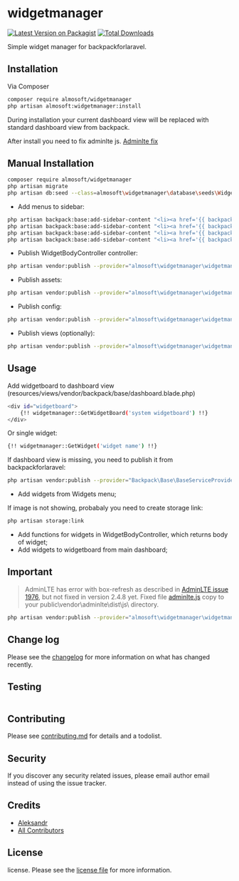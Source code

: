 # widgetmanager

[![Latest Version on Packagist][ico-version]][link-packagist]
[![Total Downloads][ico-downloads]][link-downloads]

Simple widget manager for backpackforlaravel. 

## Installation

Via Composer

``` bash
composer require almosoft/widgetmanager
php artisan almosoft:widgetmanager:install
```
During installation your current dashboard view will be replaced with standard dashboard view from backpack. 

After install you need to fix adminlte js. [Adminlte fix](#important)

## Manual Installation
``` bash
composer require almosoft/widgetmanager
php artisan migrate
php artisan db:seed --class=almosoft\widgetmanager\database\seeds\WidgetLayoutsSeeder
```
* Add menus to sidebar:
``` bash
php artisan backpack:base:add-sidebar-content "<li><a href='{{ backpack_url('widget') }}'><i class='fa fa-square-o'></i> <span>Widgets</span></a></li>"
php artisan backpack:base:add-sidebar-content "<li><a href='{{ backpack_url('widgetlayout') }}'><i class='fa fa-square-o'></i> <span>Widgetboard Layouts</span></a></li>"
php artisan backpack:base:add-sidebar-content "<li><a href='{{ backpack_url('widgetboard') }}'><i class='fa fa-square-o'></i> <span>Widgetboards</span></a></li>"
php artisan backpack:base:add-sidebar-content "<li><a href='{{ backpack_url('widgetboardwidget') }}'><i class='fa fa-square-o'></i> <span>Widgetboard-widgets</span></a></li>"
```

* Publish WidgetBodyController controller:
``` bash
php artisan vendor:publish --provider="almosoft\widgetmanager\widgetmanagerServiceProvider" --tag="widgetmanager.widgetbodycontroller"
```

* Publish assets:
``` bash
php artisan vendor:publish --provider="almosoft\widgetmanager\widgetmanagerServiceProvider" --tag="widgetmanager.assets"
```

* Publish config:
``` bash
php artisan vendor:publish --provider="almosoft\widgetmanager\widgetmanagerServiceProvider" --tag="widgetmanager.config"
```

* Publish views (optionally):
``` bash
php artisan vendor:publish --provider="almosoft\widgetmanager\widgetmanagerServiceProvider" --tag="widgetmanager.views"
```

## Usage

Add widgetboard to dashboard view (resources/views/vendor/backpack/base/dashboard.blade.php)

``` bash
<div id="widgetboard">
    {!! widgetmanager::GetWidgetBoard('system widgetboard') !!}
</div>
```

Or single widget:
``` bash
{!! widgetmanager::GetWidget('widget name') !!}
```

If dashboard view is missing, you need to publish it from backpackforlaravel:
``` bash
php artisan vendor:publish --provider="Backpack\Base\BaseServiceProvider" --tag="views"
```



* Add widgets from Widgets menu;

If image is not showing, probabaly you need to create storage link:
``` bash
php artisan storage:link
```

* Add functions for widgets in WidgetBodyController, which returns body of widget;
* Add widgets to widgetboard from main dashboard;

## Important

> AdminLTE has error with box-refresh as described in [AdminLTE issue 1976](https://github.com/almasaeed2010/AdminLTE/issues/1976),
> but not fixed in version 2.4.8 yet. 
> Fixed file [adminlte.js](https://github.com/Aleksandr1705/widgetmanager/blob/master/src/public/vendor/adminlte/dist/js/adminlte.js) 
> copy to your public\vendor\adminlte\dist\js\ directory.
``` bash
php artisan vendor:publish --provider="almosoft\widgetmanager\widgetmanagerServiceProvider" --tag="widgetmanager.adminltefix" --force
```

## Change log

Please see the [changelog](changelog.md) for more information on what has changed recently.

## Testing

``` bash

```

## Contributing

Please see [contributing.md](contributing.md) for details and a todolist.

## Security

If you discover any security related issues, please email author email instead of using the issue tracker.

## Credits

- [Aleksandr][link-author]
- [All Contributors][link-contributors]

## License

license. Please see the [license file](license.md) for more information.

[ico-version]: https://img.shields.io/packagist/v/almosoft/widgetmanager.svg?style=flat-square
[ico-downloads]: https://img.shields.io/packagist/dt/almosoft/widgetmanager.svg?style=flat-square
[ico-travis]: https://img.shields.io/travis/almosoft/widgetmanager/master.svg?style=flat-square
[ico-styleci]: https://styleci.io/repos/12345678/shield

[link-packagist]: https://packagist.org/packages/almosoft/widgetmanager
[link-downloads]: https://packagist.org/packages/almosoft/widgetmanager
[link-travis]: https://travis-ci.org/almosoft/widgetmanager
[link-styleci]: https://styleci.io/repos/12345678
[link-author]: https://github.com/almosoft
[link-contributors]: ../../contributors]

